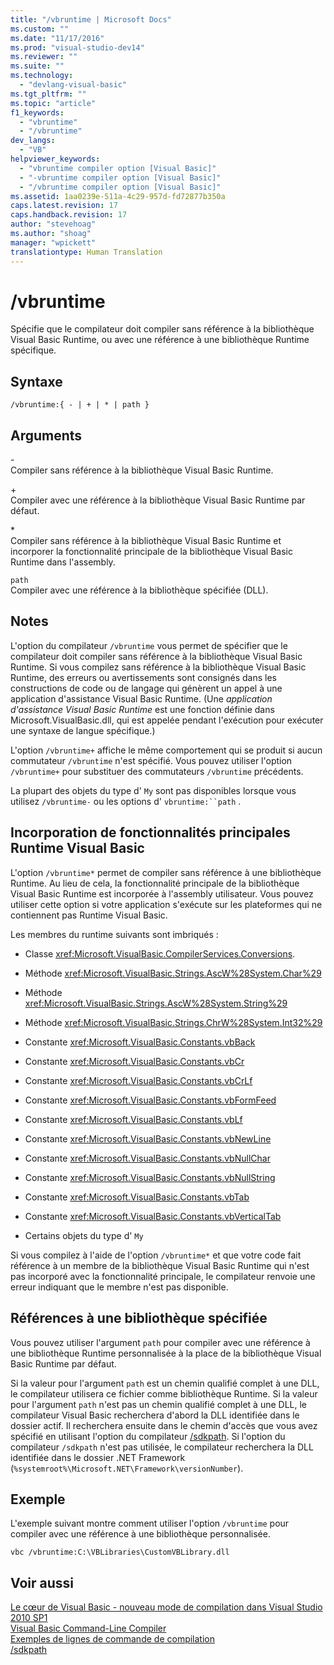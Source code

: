 ```yaml
---
title: "/vbruntime | Microsoft Docs"
ms.custom: ""
ms.date: "11/17/2016"
ms.prod: "visual-studio-dev14"
ms.reviewer: ""
ms.suite: ""
ms.technology: 
  - "devlang-visual-basic"
ms.tgt_pltfrm: ""
ms.topic: "article"
f1_keywords: 
  - "vbruntime"
  - "/vbruntime"
dev_langs: 
  - "VB"
helpviewer_keywords: 
  - "vbruntime compiler option [Visual Basic]"
  - "-vbruntime compiler option [Visual Basic]"
  - "/vbruntime compiler option [Visual Basic]"
ms.assetid: 1aa0239e-511a-4c29-957d-fd72877b350a
caps.latest.revision: 17
caps.handback.revision: 17
author: "stevehoag"
ms.author: "shoag"
manager: "wpickett"
translationtype: Human Translation
---
```

# /vbruntime
Spécifie que le compilateur doit compiler sans référence à la bibliothèque Visual Basic Runtime, ou avec une référence à une bibliothèque Runtime spécifique.  
  
## Syntaxe  
  
```  
/vbruntime:{ - | + | * | path }  
```  
  
## Arguments  
 \-  
 Compiler sans référence à la bibliothèque Visual Basic Runtime.  
  
 \+  
 Compiler avec une référence à la bibliothèque Visual Basic Runtime par défaut.  
  
 \*  
 Compiler sans référence à la bibliothèque Visual Basic Runtime et incorporer la fonctionnalité principale de la bibliothèque Visual Basic Runtime dans l'assembly.  
  
 `path`  
 Compiler avec une référence à la bibliothèque spécifiée \(DLL\).  
  
## Notes  
 L'option du compilateur `/vbruntime` vous permet de spécifier que le compilateur doit compiler sans référence à la bibliothèque Visual Basic Runtime.  Si vous compilez sans référence à la bibliothèque Visual Basic Runtime, des erreurs ou avertissements sont consignés dans les constructions de code ou de langage qui génèrent un appel à une application d'assistance Visual Basic Runtime.  \(Une *application d'assistance Visual Basic Runtime* est une fonction définie dans Microsoft.VisualBasic.dll, qui est appelée pendant l'exécution pour exécuter une syntaxe de langue spécifique.\)  
  
 L'option `/vbruntime+` affiche le même comportement qui se produit si aucun commutateur `/vbruntime` n'est spécifié.  Vous pouvez utiliser l'option `/vbruntime+` pour substituer des commutateurs `/vbruntime` précédents.  
  
 La plupart des objets du type d' `My` sont pas disponibles lorsque vous utilisez `/vbruntime-` ou les options d' `vbruntime:``path` .  
  
## Incorporation de fonctionnalités principales Runtime Visual Basic  
 L'option `/vbruntime*` permet de compiler sans référence à une bibliothèque Runtime.  Au lieu de cela, la fonctionnalité principale de la bibliothèque Visual Basic Runtime est incorporée à l'assembly utilisateur.  Vous pouvez utiliser cette option si votre application s'exécute sur les plateformes qui ne contiennent pas Runtime Visual Basic.  
  
 Les membres du runtime suivants sont imbriqués :  
  
-   Classe <xref:Microsoft.VisualBasic.CompilerServices.Conversions>.  
  
-   Méthode <xref:Microsoft.VisualBasic.Strings.AscW%28System.Char%29>  
  
-   Méthode <xref:Microsoft.VisualBasic.Strings.AscW%28System.String%29>  
  
-   Méthode <xref:Microsoft.VisualBasic.Strings.ChrW%28System.Int32%29>  
  
-   Constante <xref:Microsoft.VisualBasic.Constants.vbBack>  
  
-   Constante <xref:Microsoft.VisualBasic.Constants.vbCr>  
  
-   Constante <xref:Microsoft.VisualBasic.Constants.vbCrLf>  
  
-   Constante <xref:Microsoft.VisualBasic.Constants.vbFormFeed>  
  
-   Constante <xref:Microsoft.VisualBasic.Constants.vbLf>  
  
-   Constante <xref:Microsoft.VisualBasic.Constants.vbNewLine>  
  
-   Constante <xref:Microsoft.VisualBasic.Constants.vbNullChar>  
  
-   Constante <xref:Microsoft.VisualBasic.Constants.vbNullString>  
  
-   Constante <xref:Microsoft.VisualBasic.Constants.vbTab>  
  
-   Constante <xref:Microsoft.VisualBasic.Constants.vbVerticalTab>  
  
-   Certains objets du type d' `My`  
  
 Si vous compilez à l'aide de l'option `/vbruntime*` et que votre code fait référence à un membre de la bibliothèque Visual Basic Runtime qui n'est pas incorporé avec la fonctionnalité principale, le compilateur renvoie une erreur indiquant que le membre n'est pas disponible.  
  
## Références à une bibliothèque spécifiée  
 Vous pouvez utiliser l'argument `path` pour compiler avec une référence à une bibliothèque Runtime personnalisée à la place de la bibliothèque Visual Basic Runtime par défaut.  
  
 Si la valeur pour l'argument `path` est un chemin qualifié complet à une DLL, le compilateur utilisera ce fichier comme bibliothèque Runtime.  Si la valeur pour l'argument `path` n'est pas un chemin qualifié complet à une DLL, le compilateur Visual Basic recherchera d'abord la DLL identifiée dans le dossier actif.  Il recherchera ensuite dans le chemin d'accès que vous avez spécifié en utilisant l'option du compilateur [\/sdkpath](../../../visual-basic/reference/command-line-compiler/sdkpath.md).  Si l'option du compilateur `/sdkpath` n'est pas utilisée, le compilateur recherchera la DLL identifiée dans le dossier .NET Framework \(`%systemroot%\Microsoft.NET\Framework\versionNumber`\).  
  
## Exemple  
 L'exemple suivant montre comment utiliser l'option `/vbruntime` pour compiler avec une référence à une bibliothèque personnalisée.  
  
```  
vbc /vbruntime:C:\VBLibraries\CustomVBLibrary.dll  
```  
  
## Voir aussi  
 [Le cœur de Visual Basic \- nouveau mode de compilation dans Visual Studio 2010 SP1](http://blogs.msdn.com/b/vbteam/archive/2011/01/10/vb-core-new-compilation-mode-in-visual-studio-2010-sp1.aspx)   
 [Visual Basic Command\-Line Compiler](../../../visual-basic/reference/command-line-compiler/index.md)   
 [Exemples de lignes de commande de compilation](../../../visual-basic/reference/command-line-compiler/sample-compilation-command-lines.md)   
 [\/sdkpath](../../../visual-basic/reference/command-line-compiler/sdkpath.md)
